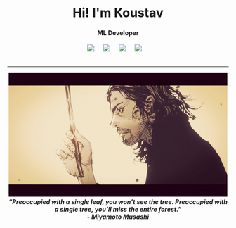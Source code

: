 <h1 align="center">Hi! I'm Koustav</h1><h4 align="center"> ML Developer </h4>
<div align="center">
  <img src="https://skillicons.dev/icons?i=git" height="40" />
  <img width="12" />
  <img src="https://skillicons.dev/icons?i=github" height="40" />
  <img width="12" />
  <img src="https://skillicons.dev/icons?i=c" height="40" />
  <img width="12" />
  <img src="https://avatars.githubusercontent.com/u/6076229?s=48&v=4" height="40" />
  <img width="12" />
</div>

<br>

</div>
<hr>
<div align=center>
<div align="center">
  <img src="https://github.com/YowaiMo-Koustav/YowaiMo-Koustav/blob/main/vagabond-manga%CC%81-vagabond.gif" />
</div>
<div align="center">
  <b><i>“Preoccupied with a single leaf, you won’t see the tree. Preoccupied with a single tree, you’ll miss the entire forest.”</i></b>
</div>
</div>
<div align="center">
   <b><i>- Miyamoto Musashi</i></b>
</div>
